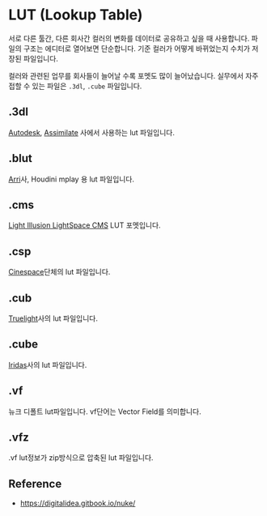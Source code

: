 # LUT (Lookup Table)
서로 다른 툴간, 다른 회사간 컬러의 변화를 데이터로 공유하고 싶을 때 사용합니다.
파일의 구조는 에디터로 열어보면 단순합니다.
기준 컬러가 어떻게 바뀌었는지 수치가 저장된 파일입니다.

컬러와 관련된 업무를 회사들이 늘어날 수록 포멧도 많이 늘어났습니다.
실무에서 자주 접할 수 있는 파일은 `.3dl`, `.cube` 파일입니다.

## .3dl
[Autodesk](https://www.autodesk.com), [Assimilate](https://www.assimilateinc.com/products/) 사에서 사용하는 lut 파일입니다.

## .blut
[Arri](https://www.arri.com)사, Houdini mplay 용 lut 파일입니다.

## .cms
[Light Illusion LightSpace CMS](https://www.lightillusion.com/lightspace.html) LUT 포멧입니다.

## .csp
[Cinespace](http://cinespace.org)단체의 lut 파일입니다.
 
## .cub
[Truelight](http://www.truelight.com.tw)사의 lut 파일입니다.
 
## .cube
[Iridas](http://www.iridas.com)사의 lut 파일입니다.

## .vf
뉴크 디폴트 lut파일입니다. vf단어는 Vector Field를 의미합니다.

## .vfz
.vf lut정보가 zip방식으로 압축된 lut 파일입니다.

## Reference
- https://digitalidea.gitbook.io/nuke/